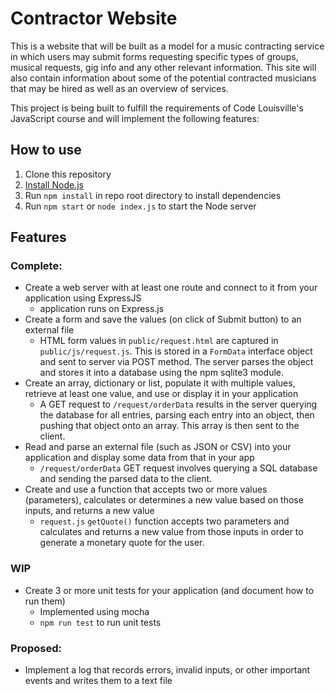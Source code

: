 # Contractor Website

This is a website that will be built as a model for a music contracting service in which users may submit forms requesting specific types of groups, musical requests, gig info and 
any other relevant information. This site will also contain information about some of the potential contracted musicians that may be hired as well as an overview of 
services.

This project is being built to fulfill the requirements of Code Louisville's JavaScript course and will implement the following features:

## How to use
1. Clone this repository
2. [Install Node.js](https://nodejs.dev/learn/how-to-install-nodejs) 
3. Run `npm install` in repo root directory to install dependencies
4. Run `npm start` or `node index.js` to start the Node server

## Features
### Complete: 
- Create a web server with at least one route and connect to it from your application using ExpressJS 
    - application runs on Express.js
- Create a form and save the values (on click of Submit button) to an external file 
    - HTML form values in `public/request.html` are captured in `public/js/request.js`. This is stored in a `FormData` interface object and sent to server via POST method. The server parses the object and stores it into a database using the npm sqlite3 module.
- Create an array, dictionary or list, populate it with multiple values, retrieve at least one value, and use or display it in your application 
    - A GET request to `/request/orderData` results in the server querying the database for all entries, parsing each entry into an object, then pushing that object onto an array. This array is then sent to the client.
- Read and parse an external file (such as JSON or CSV) into your application and display some data from that in your app 
    - `/request/orderData` GET request involves querying a SQL database and sending the parsed data to the client.
- Create and use a function that accepts two or more values (parameters), calculates or determines a new value based on those inputs, and returns a new value
    - `request.js` `getQuote()` function accepts two parameters and calculates and returns a new value from those inputs in order to generate a monetary quote for the user.

### WIP
- Create 3 or more unit tests for your application (and document how to run them)
    - Implemented using mocha
    - `npm run test` to run unit tests


### Proposed:

- Implement a log that records errors, invalid inputs, or other important events and writes them to a text file


